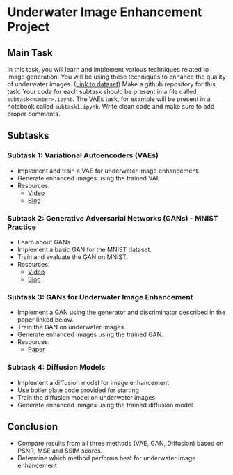 # Underwater Image Enhancement Project

## Main Task

In this task, you will learn and implement various techniques related to image generation. You will be using these techniques to enhance the quality of underwater images. ([Link to dataset](https://kaggle.com/datasets/b498391bea2bc8b0c6301bf2cd8820ef3bca6896e07ce2a50b54a62859db050e))
Make a github repository for this task. Your code for each subtask should be present in a file called ``subtask<number>.ipynb``. The VAEs task, for example will be present in a notebook called ``subtask1.ipynb``. Write clean code and make sure to add proper comments.

## Subtasks

### Subtask 1: Variational Autoencoders (VAEs)
- Implement and train a VAE for underwater image enhancement.
- Generate enhanced images using the trained VAE.
- Resources: 
    - [Video](https://youtu.be/SSXDkfiPs7c?si=CaU8izd-iWaicmt5)
    - [Blog](https://medium.com/@aniketp2009/image-denoising-using-variational-autoencoders-e2cda0c336d2)

### Subtask 2: Generative Adversarial Networks (GANs) - MNIST Practice
- Learn about GANs.
- Implement a basic GAN for the MNIST dataset.
- Train and evaluate the GAN on MNIST.
- Resources: 
    - [Video](https://youtu.be/8L11aMN5KY8?si=J9nOBQAUmId-LmpT)
    - [Blog](https://www.geeksforgeeks.org/generative-adversarial-network-gan/)

### Subtask 3: GANs for Underwater Image Enhancement
- Implement a GAN using the generator and discriminator described in the paper linked below.
- Train the GAN on underwater images.
- Generate enhanced images using the trained GAN.
- Resources: 
    - [Paper](https://paperswithcode.com/method/pix2pix)

### Subtask 4: Diffusion Models
- Implement a diffusion model for image enhancement
- Use boiler plate code provided for starting
- Train the diffusion model on underwater images
- Generate enhanced images using the trained diffusion model

## Conclusion
- Compare results from all three methods (VAE, GAN, Diffusion) based on PSNR, MSE and SSIM scores.
- Determine which method performs best for underwater image enhancement

